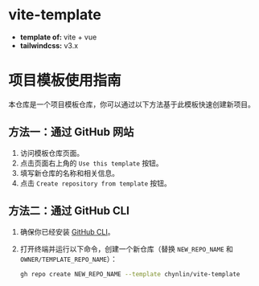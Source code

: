 # vite-template

- **template of:** vite + vue
- **tailwindcss:** v3.x

# 项目模板使用指南

本仓库是一个项目模板仓库，你可以通过以下方法基于此模板快速创建新项目。

## 方法一：通过 GitHub 网站

1. 访问模板仓库页面。
2. 点击页面右上角的 `Use this template` 按钮。
3. 填写新仓库的名称和相关信息。
4. 点击 `Create repository from template` 按钮。

## 方法二：通过 GitHub CLI

1. 确保你已经安装 [GitHub CLI](https://cli.github.com/)。

2. 打开终端并运行以下命令，创建一个新仓库（替换 `NEW_REPO_NAME` 和 `OWNER/TEMPLATE_REPO_NAME`）：

   ```sh
   gh repo create NEW_REPO_NAME --template chynlin/vite-template
   ```